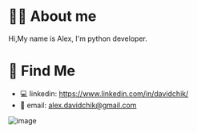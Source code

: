 # 👨‍💻 About me

Hi,My name is Alex, I'm python developer.

# 🧐 Find Me
* 💻 linkedin: https://www.linkedin.com/in/davidchik/
* 📧 email: alex.davidchik@gmail.com

![image](https://media3.giphy.com/media/13HgwGsXF0aiGY/giphy.gif)
